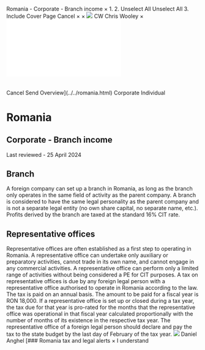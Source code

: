Romania - Corporate - Branch income
×
1.
2.
Unselect All
Unselect All
3.
Include Cover Page
Cancel
×
×
![](../../-/media/world-wide-tax-summaries/attachments/global---chris-wooley.ashx%3Frev=ac5e5f3223b34096b1afc2a6009c7320&revision=ac5e5f32-23b3-4096-b1af-c2a6009c7320&hash=859B7ADC84DC2CBEC9760E9E6EE7DE6D0A8BFCDF)
CW
Chris Wooley
×
![](branch-income.html)
######
Cancel
Send
Overview](../../romania.html)
Corporate
Individual
# Romania
## Corporate - Branch income
Last reviewed - 25 April 2024
## Branch
A foreign company can set up a branch in Romania, as long as the branch only operates in the same field of activity as the parent company. A branch is considered to have the same legal personality as the parent company and is not a separate legal entity (no own share capital, no separate name, etc.).
Profits derived by the branch are taxed at the standard 16% CIT rate.
## Representative offices
Representative offices are often established as a first step to operating in Romania. A representative office can undertake only auxiliary or preparatory activities, cannot trade in its own name, and cannot engage in any commercial activities. A representative office can perform only a limited range of activities without being considered a PE for CIT purposes.
A tax on representative offices is due by any foreign legal person with a representative office authorised to operate in Romania according to the law. The tax is paid on an annual basis. The amount to be paid for a fiscal year is RON 18,000. If a representative office is set up or closed during a tax year, the tax due for that year is pro-rated for the months that the representative office was operational in that fiscal year calculated proportionally with the number of months of its existence in the respective tax year.
The representative office of a foreign legal person should declare and pay the tax to the state budget by the last day of February of the tax year.
![](../../-/media/world-wide-tax-summaries/attachments/romania---daniel_anghel.ashx%3Frev=3023ef10ccdd4a1ca06fa509052e7f86&revision=3023ef10-ccdd-4a1c-a06f-a509052e7f86&hash=C136B56ECA7A08640AB76504AE156AF5F62E400B)
Daniel Anghel
[### Romania tax and legal alerts
×
I understand